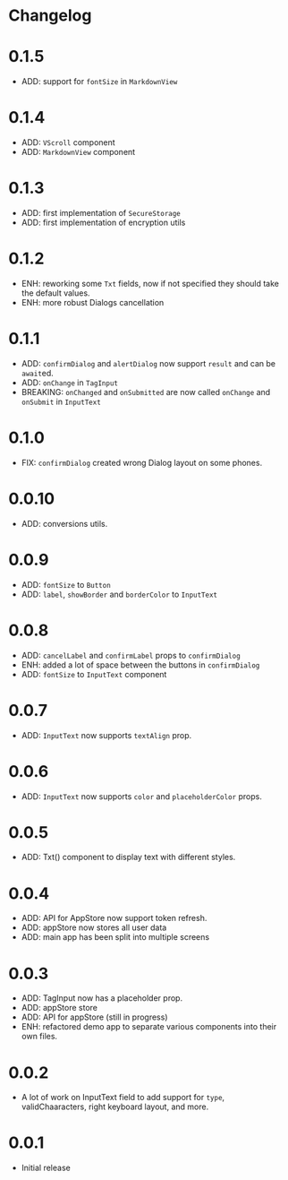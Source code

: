 # Changelog

# 0.1.5

- ADD: support for `fontSize` in `MarkdownView`

# 0.1.4

- ADD: `VScroll` component
- ADD: `MarkdownView` component

# 0.1.3

- ADD: first implementation of `SecureStorage`
- ADD: first implementation of encryption utils

# 0.1.2

- ENH: reworking some `Txt` fields, now if not specified they should take the default values.
- ENH: more robust Dialogs cancellation

# 0.1.1

- ADD: `confirmDialog` and `alertDialog` now support `result` and can be `await`ed.
- ADD: `onChange` in `TagInput`
- BREAKING: `onChanged` and `onSubmitted` are now called `onChange` and `onSubmit` in `InputText`

# 0.1.0

- FIX: `confirmDialog` created wrong Dialog layout on some phones.

# 0.0.10

- ADD: conversions utils.

# 0.0.9

- ADD: `fontSize` to `Button`
- ADD: `label`, `showBorder` and `borderColor` to `InputText`

# 0.0.8

- ADD: `cancelLabel` and `confirmLabel` props to `confirmDialog`
- ENH: added a lot of space between the buttons in `confirmDialog`
- ADD: `fontSize` to `InputText` component

# 0.0.7

- ADD: `InputText` now supports `textAlign` prop.

# 0.0.6

- ADD: `InputText` now supports `color` and `placeholderColor` props.

# 0.0.5

- ADD: Txt() component to display text with different styles.

# 0.0.4

- ADD: API for AppStore now support token refresh.
- ADD: appStore now stores all user data
- ADD: main app has been split into multiple screens

# 0.0.3

- ADD: TagInput now has a placeholder prop.
- ADD: appStore store
- ADD: API for appStore (still in progress)
- ENH: refactored demo app to separate various components into their own files.

# 0.0.2

- A lot of work on InputText field to add support for `type`, validChaaracters, right keyboard layout, and more.

# 0.0.1

- Initial release
